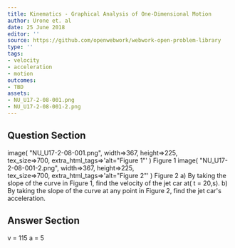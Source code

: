 ```yaml
---
title: Kinematics - Graphical Analysis of One-Dimensional Motion
author: Urone et. al
date: 25 June 2018
editor: ''
source: https://github.com/openwebwork/webwork-open-problem-library
type: ''
tags:
- velocity
- acceleration
- motion
outcomes:
- TBD
assets:
- NU_U17-2-08-001.png
- NU_U17-2-08-001-2.png
---
```


## Question Section 

image( "NU_U17-2-08-001.png", width=>367, height=>225,  
tex_size=>700, extra_html_tags=>'alt="Figure 1"' )
Figure 1
 image( "NU_U17-2-08-001-2.png", width=>367, height=>225,  
tex_size=>700, extra_html_tags=>'alt="Figure 2"' )
Figure 2
a) By taking the slope of the curve in Figure 1, find the velocity of the jet car at( t = 20,s).
b) By taking the slope of the curve at any point in Figure 2, find the jet car's acceleration.

## Answer Section

v = 115
a = 5